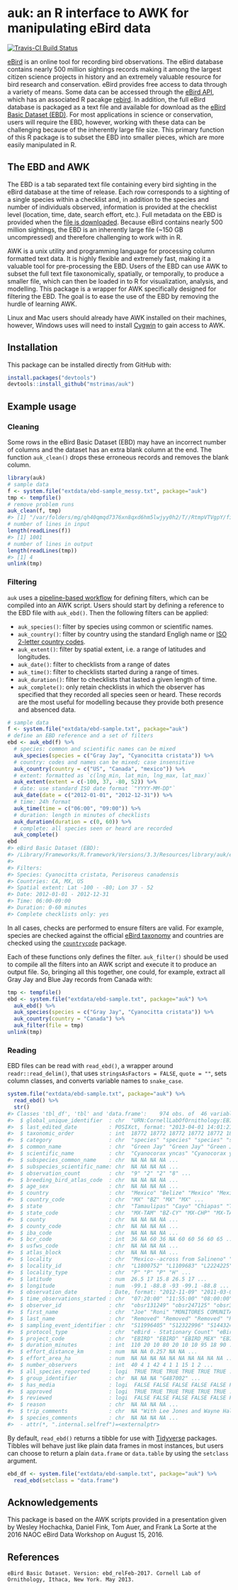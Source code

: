 
<!-- README.md is generated from README.Rmd. Please edit that file -->
auk: an R interface to AWK for manipulating eBird data
======================================================

[![Travis-CI Build Status](https://travis-ci.org/mstrimas/auk.svg?branch=master)](https://travis-ci.org/mstrimas/auk)

[eBird](http://www.ebird.org) is an online tool for recording bird observations. The eBird database contains nearly 500 million sightings records making it among the largest citizen science projects in history and an extremely valuable resource for bird research and conservation. eBird provides free access to data through a variety of means. Some data can be accessed through the [eBird API](https://confluence.cornell.edu/display/CLOISAPI/eBird+API+1.1), which has an associated R pacakge [rebird](https://github.com/ropensci/rebird). In addition, the full eBird database is packaged as a text file and available for download as the [eBird Basic Dataset (EBD)](http://ebird.org/ebird/data/download). For most applications in science or conservation, users will require the EBD, however, working with these data can be challenging because of the inherently large file size. This primary function of this R package is to subset the EBD into smaller pieces, which are more easily manipulated in R.

The EBD and AWK
---------------

The EBD is a tab separated text file containing every bird sighting in the eBird database at the time of release. Each row corresponds to a sighting of a single species within a checklist and, in addition to the species and number of individuals observed, information is provided at the checklist level (location, time, date, search effort, etc.). Full metadata on the EBD is provided when the [file is downloaded](http://ebird.org/ebird/data/download). Because eBird contains nearly 500 million sightings, the EBD is an inherently large file (~150 GB uncompressed) and therefore challenging to work with in R.

AWK is a unix utility and programming language for processing column formatted text data. It is highly flexible and extremely fast, making it a valuable tool for pre-processing the EBD. Users of the EBD can use AWK to subset the full text file taxonomically, spatially, or temporally, to produce a smaller file, which can then be loaded in to R for visualization, analysis, and modelling. This package is a wrapper for AWK specifically designed for filtering the EBD. The goal is to ease the use of the EBD by removing the hurdle of learning AWK.

Linux and Mac users should already have AWK installed on their machines, however, Windows uses will need to install [Cygwin](https://www.cygwin.com) to gain access to AWK.

Installation
------------

This package can be installed directly from GitHub with:

``` r
install.packages("devtools")
devtools::install_github("mstrimas/auk")
```

Example usage
-------------

### Cleaning

Some rows in the eBird Basic Dataset (EBD) may have an incorrect number of columns and the dataset has an extra blank column at the end. The function `auk_clean()` drops these erroneous records and removes the blank column.

``` r
library(auk)
# sample data
f <- system.file("extdata/ebd-sample_messy.txt", package="auk")
tmp <- tempfile()
# remove problem runs
auk_clean(f, tmp)
#> [1] "/var/folders/mg/qh40qmqd7376xn8qxd6hm5lwjyy0h2/T//RtmpVTVgpY/filebe34b946d6c"
# number of lines in input
length(readLines(f))
#> [1] 1001
# number of lines in output
length(readLines(tmp))
#> [1] 4
unlink(tmp)
```

### Filtering

`auk` uses a [pipeline-based workflow](http://r4ds.had.co.nz/pipes.html) for defining filters, which can be compiled into an AWK script. Users should start by defining a reference to the EBD file with `auk_ebd()`. Then the following filters can be applied:

-   `auk_species()`: filter by species using common or scientific names.
-   `auk_country()`: filter by country using the standard Engligh name or [ISO 2-letter country codes](https://en.wikipedia.org/wiki/ISO_3166-1_alpha-2).
-   `auk_extent()`: filter by spatial extent, i.e. a range of latitudes and longitudes.
-   `auk_date()`: filter to checklists from a range of dates
-   `auk_time()`: filter to checklists started during a range of times.
-   `auk_duration()`: filter to checklists that lasted a given length of time.
-   `auk_complete()`: only retain checklists in which the observer has specified that they recorded all species seen or heard. These records are the most useful for modelling because they provide both presence and absenced data.

``` r
# sample data
f <- system.file("extdata/ebd-sample.txt", package="auk")
# define an EBD reference and a set of filters
ebd <- auk_ebd(f) %>% 
  # species: common and scientific names can be mixed
  auk_species(species = c("Gray Jay", "Cyanocitta cristata")) %>%
  # country: codes and names can be mixed; case insensitive
  auk_country(country = c("US", "Canada", "mexico")) %>%
  # extent: formatted as `c(lng_min, lat_min, lng_max, lat_max)`
  auk_extent(extent = c(-100, 37, -80, 52)) %>%
  # date: use standard ISO date format `"YYYY-MM-DD"`
  auk_date(date = c("2012-01-01", "2012-12-31")) %>%
  # time: 24h format
  auk_time(time = c("06:00", "09:00")) %>%
  # duration: length in minutes of checklists
  auk_duration(duration = c(0, 60)) %>%
  # complete: all species seen or heard are recorded
  auk_complete()
ebd
#> eBird Basic Dataset (EBD): 
#> /Library/Frameworks/R.framework/Versions/3.3/Resources/library/auk/extdata/ebd-sample.txt
#> 
#> Filters: 
#> Species: Cyanocitta cristata, Perisoreus canadensis
#> Countries: CA, MX, US
#> Spatial extent: Lat -100 - -80; Lon 37 - 52
#> Date: 2012-01-01 - 2012-12-31
#> Time: 06:00-09:00
#> Duration: 0-60 minutes
#> Complete checklists only: yes
```

In all cases, checks are performed to ensure filters are valid. For example, species are checked against the official [eBird taxonomy](http://help.ebird.org/customer/portal/articles/1006825-the-ebird-taxonomy) and countries are checked using the [`countrycode`](https://github.com/vincentarelbundock/countrycode) package.

Each of these functions only defines the filter. `auk_filter()` should be used to compile all the filters into an AWK script and execute it to produce an output file. So, bringing all this together, one could, for example, extract all Gray Jay and Blue Jay records from Canada with:

``` r
tmp <- tempfile()
ebd <- system.file("extdata/ebd-sample.txt", package="auk") %>% 
  auk_ebd() %>% 
  auk_species(species = c("Gray Jay", "Cyanocitta cristata")) %>% 
  auk_country(country = "Canada") %>% 
  auk_filter(file = tmp)
unlink(tmp)
```

### Reading

EBD files can be read with `read_ebd()`, a wrapper around `readr::read_delim()`, that uses `stringsAsFactors = FALSE`, `quote = ""`, sets column classes, and converts variable names to `snake_case`.

``` r
system.file("extdata/ebd-sample.txt", package="auk") %>% 
  read_ebd() %>% 
  str()
#> Classes 'tbl_df', 'tbl' and 'data.frame':    974 obs. of  46 variables:
#>  $ global_unique_identifier  : chr  "URN:CornellLabOfOrnithology:EBIRD:OBS169024777" "URN:CornellLabOfOrnithology:EBIRD:OBS173096361" "URN:CornellLabOfOrnithology:EBIRD:OBS201605886" "URN:CornellLabOfOrnithology:EBIRD:OBS169955140" ...
#>  $ last_edited_date          : POSIXct, format: "2013-04-01 14:01:21" "2016-02-11 09:57:31" ...
#>  $ taxonomic_order           : int  18772 18772 18772 18772 18772 18772 18772 18772 18772 18772 ...
#>  $ category                  : chr  "species" "species" "species" "species" ...
#>  $ common_name               : chr  "Green Jay" "Green Jay" "Green Jay" "Green Jay" ...
#>  $ scientific_name           : chr  "Cyanocorax yncas" "Cyanocorax yncas" "Cyanocorax yncas" "Cyanocorax yncas" ...
#>  $ subspecies_common_name    : chr  NA NA NA NA ...
#>  $ subspecies_scientific_name: chr  NA NA NA NA ...
#>  $ observation_count         : chr  "9" "2" "2" "8" ...
#>  $ breeding_bird_atlas_code  : chr  NA NA NA NA ...
#>  $ age_sex                   : chr  NA NA NA NA ...
#>  $ country                   : chr  "Mexico" "Belize" "Mexico" "Mexico" ...
#>  $ country_code              : chr  "MX" "BZ" "MX" "MX" ...
#>  $ state                     : chr  "Tamaulipas" "Cayo" "Chiapas" "Tamaulipas" ...
#>  $ state_code                : chr  "MX-TAM" "BZ-CY" "MX-CHP" "MX-TAM" ...
#>  $ county                    : chr  NA NA NA NA ...
#>  $ county_code               : chr  NA NA NA NA ...
#>  $ iba_code                  : chr  NA NA NA NA ...
#>  $ bcr_code                  : int  36 NA 60 36 NA 60 60 56 60 65 ...
#>  $ usfws_code                : chr  NA NA NA NA ...
#>  $ atlas_block               : chr  NA NA NA NA ...
#>  $ locality                  : chr  "Mexico--across from Salineno" "Mountain Pine Ridge, Bradley Rd east" "Berlin2_Punto_06" "La Gloria--a Través de Salineño" ...
#>  $ locality_id               : chr  "L1800752" "L1109683" "L2224225" "L448149" ...
#>  $ locality_type             : chr  "P" "P" "P" "H" ...
#>  $ latitude                  : num  26.5 17 15.8 26.5 17 ...
#>  $ longitude                 : num  -99.1 -88.8 -93 -99.1 -88.8 ...
#>  $ observation_date          : Date, format: "2012-11-09" "2011-03-06" ...
#>  $ time_observations_started : chr  "07:20:00" "11:55:00" "08:00:00" "07:30:00" ...
#>  $ observer_id               : chr  "obsr131249" "obsr247125" "obsr313215" "obsr290731" ...
#>  $ first_name                : chr  "Joe" "Roni" "MONITORES COMUNITARIOS" "Barbara" ...
#>  $ last_name                 : chr  "Removed" "Removed" "Removed" "Removed" ...
#>  $ sampling_event_identifier : chr  "S11996405" "S12322996" "S14432467" "S12063163" ...
#>  $ protocol_type             : chr  "eBird - Stationary Count" "eBird - Stationary Count" "eBird - Traveling Count" "eBird - Stationary Count" ...
#>  $ project_code              : chr  "EBIRD" "EBIRD" "EBIRD_MEX" "EBIRD" ...
#>  $ duration_minutes          : int  110 20 10 80 20 10 10 95 18 90 ...
#>  $ effort_distance_km        : num  NA NA 0.257 NA NA ...
#>  $ effort_area_ha            : num  NA NA NA NA NA NA NA NA NA NA ...
#>  $ number_observers          : int  40 4 1 42 4 1 1 15 1 2 ...
#>  $ all_species_reported      : logi  TRUE TRUE TRUE TRUE TRUE TRUE ...
#>  $ group_identifier          : chr  NA NA NA "G487002" ...
#>  $ has_media                 : logi  FALSE FALSE FALSE FALSE FALSE FALSE ...
#>  $ approved                  : logi  TRUE TRUE TRUE TRUE TRUE TRUE ...
#>  $ reviewed                  : logi  FALSE FALSE FALSE FALSE FALSE FALSE ...
#>  $ reason                    : chr  NA NA NA NA ...
#>  $ trip_comments             : chr  NA "With Lee Jones and Wayne Hall" "Alonso Gomez Hdz Monitoreo Comunitario, Transectos en Bosque de Pino Encino, La Concordia,1098 msnm" "Rio Grande Valley Birding Festival - Upper Rio Trip. Leaders: Rich Hoyer, Richard Gibbons, Michael Marsden, and Cole Wolf. Chec"| __truncated__ ...
#>  $ species_comments          : chr  NA NA NA NA ...
#>  - attr(*, ".internal.selfref")=<externalptr>
```

By default, `read_ebd()` returns a tibble for use with [Tidyverse](http://tidyverse.org) packages. Tibbles will behave just like plain data frames in most instances, but users can choose to return a plain `data.frame` or `data.table` by using the `setclass` argument.

``` r
ebd_df <- system.file("extdata/ebd-sample.txt", package="auk") %>% 
  read_ebd(setclass = "data.frame")
```

Acknowledgements
----------------

This package is based on the AWK scripts provided in a presentation given by Wesley Hochachka, Daniel Fink, Tom Auer, and Frank La Sorte at the 2016 NAOC eBird Data Workshop on August 15, 2016.

References
----------

    eBird Basic Dataset. Version: ebd_relFeb-2017. Cornell Lab of Ornithology, Ithaca, New York. May 2013.
